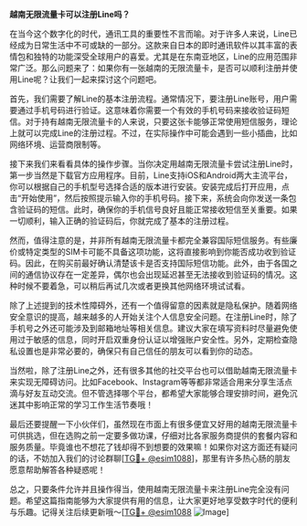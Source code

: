 **越南无限流量卡可以注册Line吗？**

在当今这个数字化的时代，通讯工具的重要性不言而喻。对于许多人来说，Line已经成为日常生活中不可或缺的一部分。这款来自日本的即时通讯软件以其丰富的表情包和独特的功能深受全球用户的喜爱。尤其是在东南亚地区，Line的应用范围非常广泛。那么问题来了：如果你有一张越南的无限流量卡，是否可以顺利注册并使用Line呢？让我们一起来探讨这个问题吧。

首先，我们需要了解Line的基本注册流程。通常情况下，要注册Line账号，用户需要通过手机号码进行验证。这意味着你需要一个有效的手机号码来接收验证码短信。对于持有越南无限流量卡的人来说，只要这张卡能够正常使用短信服务，理论上就可以完成Line的注册过程。不过，在实际操作中可能会遇到一些小插曲，比如网络环境、运营商限制等。

接下来我们来看看具体的操作步骤。当你决定用越南无限流量卡尝试注册Line时，第一步当然是下载官方应用程序。目前，Line支持iOS和Android两大主流平台，你可以根据自己的手机型号选择合适的版本进行安装。安装完成后打开应用，点击“开始使用”，然后按照提示输入你的手机号码。接下来，系统会向你发送一条包含验证码的短信。此时，确保你的手机信号良好且能正常接收短信至关重要。如果一切顺利，输入正确的验证码后，你就完成了基本的注册过程。

然而，值得注意的是，并非所有越南无限流量卡都完全兼容国际短信服务。有些廉价或特定类型的SIM卡可能不具备这项功能，这将直接影响到你能否成功收到验证码。因此，在购买前最好确认清楚该卡是否支持国际短信功能。此外，由于各国之间的通信协议存在一定差异，偶尔也会出现延迟甚至无法接收到验证码的情况。这种时候不要着急，可以稍后再试几次或者更换其他网络环境试试看。

除了上述提到的技术性障碍外，还有一个值得留意的因素就是隐私保护。随着网络安全意识的提高，越来越多的人开始关注个人信息安全问题。在注册Line时，除了手机号之外还可能涉及到邮箱地址等相关信息。建议大家在填写资料时尽量避免使用过于敏感的信息，同时开启双重身份认证以增强账户安全性。另外，定期检查隐私设置也是非常必要的，确保只有自己信任的朋友可以看到你的动态。

当然啦，除了注册Line之外，还有很多其他的社交平台也可以借助越南无限流量卡来实现无障碍访问。比如Facebook、Instagram等等都非常适合用来分享生活点滴与好友互动交流。但不管选择哪个平台，都希望大家能够合理安排时间，避免沉迷其中影响正常的学习工作生活节奏哦！

最后还要提醒一下小伙伴们，虽然现在市面上有很多便宜又好用的越南无限流量卡可供挑选，但在选购之前一定要多做功课，仔细对比各家服务商提供的套餐内容和服务质量。毕竟谁也不想花了钱却得不到想要的效果嘛！如果你对这方面还有疑问的话，不妨加入我们的讨论群聊[[TG💪+ @esim1088](https://t.me/s/esim1088)]，那里有许多热心肠的朋友愿意帮助解答各种疑惑呢！

总之，只要条件允许并且操作得当，使用越南无限流量卡来注册Line完全没有问题。希望这篇指南能够为大家提供有用的信息，让大家更好地享受数字时代的便利与乐趣。记得关注后续更新哦～[[TG💪+ @esim1088](https://t.me/s/esim1088) ![Image](https://i.postimg.cc/4NQfJmqS/Snipaste-2025-05-13-00-14-12.png)]